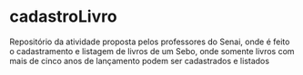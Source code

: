 # cadastroLivro
Repositório da atividade proposta pelos professores do Senai, onde é feito o cadastramento e listagem de livros de um Sebo, onde somente livros com mais de cinco anos de lançamento podem ser cadastrados e listados

